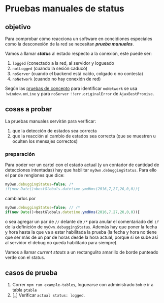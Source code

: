 # Pruebas manuales de status

## objetivo

Para comprobar cómo reacciona un software en concidiones especiales 
como la desconexión de la red se necesitan ***prueba manuales***. 

Vamos a llamar ***status*** al estado respecto a la conexión, este puede ser:

 1. `logged` (conectado a la red, al servidor y logueado
 2. `notLogged` (cuando la sesión caducó)
 3. `noServer` (cuando el backend está caído, colgado o no contesta)
 4. `noNetwork` (cuando no hay conexión de red)
 
Según las [pruebas de concepto](https://github.com/codenautas/pruebas_de_concepto/blob/master/onlinestatus/pruebas_en_navegadores.md) 
para identificar `noNetwork` se usa `!window.onLine` y para `noServer` `!!err.originalError` de `AjaxBestPromise`.

## cosas a probar

La pruebas manuales servirán para verificar:
 
 1. que la detección de estados sea correcta
 2. que la reacción al cambio de estados sea correcta (que se muestren u oculten los mensajes correctos)
 
### preparación

Para poder ver un cartel con el estado actual (y un contador de cantidad de detecciones intentadas)
hay que habilitar `myOwn.debuggingStatus`. Para ello el par de renglones que dice:

```js
myOwn.debuggingStatus=false; /* 
if(new Date()<bestGlobals.datetime.ymdHms(2016,7,27,20,0,0)){
```

cambiarlos por 

```js
myOwn.debuggingStatus=false; // /* 
if(new Date()<bestGlobals.datetime.ymdHms(2016,7,27,20,0,0)){
```

o sea agregar un par de `//` delante de `/*` 
para anular el comentariado del `if` de la definición de `myOwn.debuggingStatus`. 
Además hay que poner la fecha y hora hasta la que va a estar habilitada la prueba
(la fecha y hora no tiene que ser más de un par de horas desde la hora actual,
porque si se sube así al servidor el debug no queda habilitado para siempre).

Vamos a llamar *current stauts* a un rectangulito amarillo de borde punteado verde con el status.

## casos de prueba

 1. Correr `npm run example-tables`, loguearse con administrado `bob` e ir a tabla `ptable`
 2. [_] Verificar `actual status: logged`.


